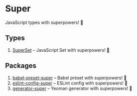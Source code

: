 # Super

JavaScript types with superpowers! 💪

## Types

1.  [SuperSet](https://github.com/clarketm/super/tree/master/packages/superset#readme) – JavaScript Set with superpowers! 💪

## Packages

1.  [babel-preset-super](https://github.com/clarketm/super/tree/master/packages/babel-preset-super#readme) – Babel preset with superpowers! 💪
2.  [eslint-config-super](https://github.com/clarketm/super/tree/master/packages/eslint-config-super#readme) – ESLint config with superpowers! 💪
3.  [generator-super](https://github.com/clarketm/super/tree/master/packages/generator-super#readme) – Yeoman generator with superpowers! 💪
